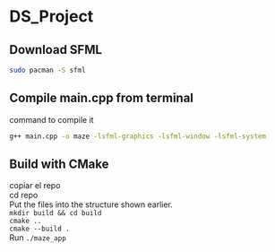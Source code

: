 # DS_Project

## Download SFML 
```bash
sudo pacman -S sfml
```
## Compile main.cpp from terminal
command to compile it
```bash
g++ main.cpp -o maze -lsfml-graphics -lsfml-window -lsfml-system
```

## Build with CMake
copiar el repo  
cd repo  
 Put the files into the structure shown earlier.  
 `mkdir build && cd build`  
 `cmake ..`  
 `cmake --build .`  
 Run `./maze_app`  
